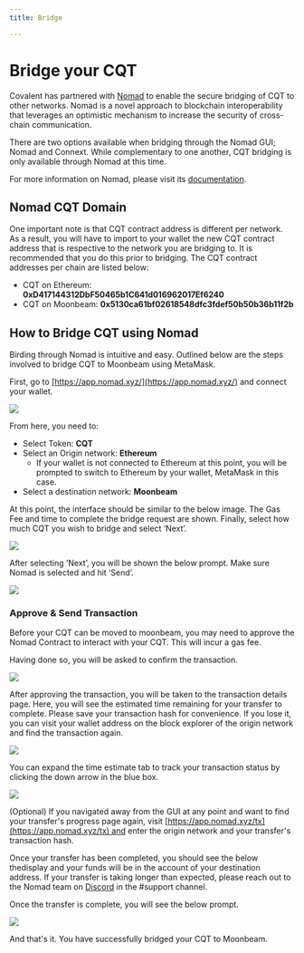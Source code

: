 ```yaml
---
title: Bridge

---
```


# Bridge your CQT

Covalent has partnered with [Nomad](https://www.nomad.xyz/) to enable the secure bridging of CQT to other networks. Nomad is a novel approach to blockchain interoperability that leverages an optimistic mechanism to increase the security of cross-chain communication.

There are two options available when bridging through the Nomad GUI; Nomad and Connext. While complementary to one another, CQT bridging is only available through Nomad at this time.

For more information on Nomad, please visit its [documentation](https://docs.nomad.xyz/).

## Nomad CQT Domain

One important note is that CQT contract address is different per network. As a result, you will have to import to your wallet the new CQT contract address that is respective to the network you are bridging to. It is recommended that you do this prior to bridging. The CQT contract addresses per chain are listed below:

- CQT on Ethereum: **0xD417144312DbF50465b1C641d016962017Ef6240**
- CQT on Moonbeam: **0x5130ca61bf02618548dfc3fdef50b50b36b11f2b**

## How to Bridge CQT using Nomad

Birding through Nomad is intuitive and easy. Outlined below are the steps involved to bridge CQT to Moonbeam using MetaMask.

First, go to [https://app.nomad.xyz/](https://app.nomad.xyz/) and connect your wallet.

<img src="/static/images/network/bridge/bridge1.jpg"></img>

From here, you need to:

- Select Token: **CQT**
- Select an Origin network: **Ethereum**
    - If your wallet is not connected to Ethereum at this point, you will be prompted to switch to Ethereum by your wallet, MetaMask in this case.
- Select a destination network: **Moonbeam**

At this point, the interface should be similar to the below image. The Gas Fee and time to complete the bridge request are shown. Finally, select how much CQT you wish to bridge and select ‘Next’.

<img class="w-1/2" src="/static/images/network/bridge/bridge2.jpg"></img>

After selecting ‘Next’, you will be shown the below prompt. Make sure Nomad is selected and hit ‘Send’.

<img class="w-1/2" src="/static/images/network/bridge/bridge3.jpg"></img>

### Approve & Send Transaction

Before your CQT can be moved to moonbeam, you may need to approve the Nomad Contract to interact with your CQT. This will incur a gas fee.

Having done so, you will be asked to confirm the transaction.

<img class="w-1/2" src="/static/images/network/bridge/bridge4.jpg"></img>

After approving the transaction, you will be taken to the transaction details page. Here, you will see the estimated time remaining for your transfer to complete. Please save your transaction hash for convenience. If you lose it, you can visit your wallet address on the block explorer of the origin network and find the transaction again.

<img class="w-1/2" src="/static/images/network/bridge/bridge5.jpg"></img>

You can expand the time estimate tab to track your transaction status by clicking the down arrow in the blue box.

<img class="w-1/2" src="/static/images/network/bridge/bridge6.jpg"></img>

(Optional) If you navigated away from the GUI at any point and want to find your transfer's progress page again, visit [https://app.nomad.xyz/tx](https://app.nomad.xyz/tx) and enter the origin network and your transfer's transaction hash.

Once your transfer has been completed, you should see the below thedisplay and your funds will be in the account of your destination address. If your transfer is taking longer than expected, please reach out to the Nomad team on [Discord](https://discord.gg/RurtmJApqm) in the #support channel.

Once the transfer is complete, you will see the below prompt.

<img src="/static/images/network/bridge/bridge7.jpg"></img>

And that's it. You have successfully bridged your CQT to Moonbeam.
